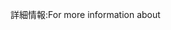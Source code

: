 <span data-ttu-id="e0052-101">詳細情報:</span><span class="sxs-lookup"><span data-stu-id="e0052-101">For more information about</span></span>